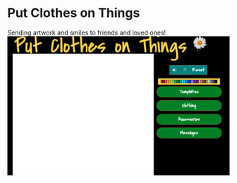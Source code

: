 # Put Clothes on Things

Sending artwork and smiles to friends and loved ones!
![landingpage](./assets/landing.png)
